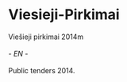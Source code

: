 # Viesieji-Pirkimai
Viešieji pirkimai 2014m
<br><br>
<em>- EN - </em>
<br><br>
Public tenders 2014.
